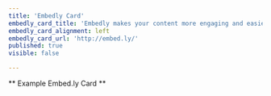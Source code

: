 ```yaml
---
title: 'Embedly Card'
embedly_card_title: 'Embedly makes your content more engaging and easier to share | Embedly'
embedly_card_alignment: left
embedly_card_url: 'http://embed.ly/'
published: true
visible: false

---
```


** Example Embed.ly Card **
